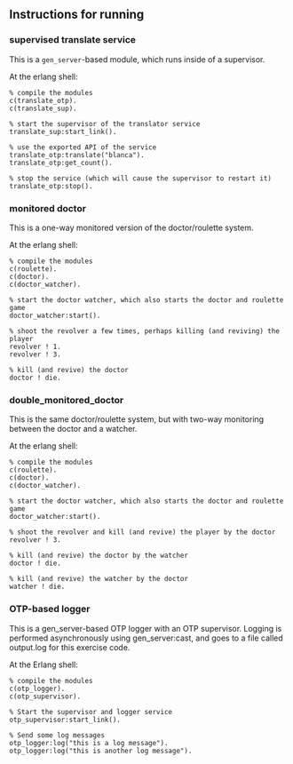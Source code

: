 ## Instructions for running
### supervised translate service
This is a ```gen_server```-based module, which runs inside of a supervisor.

At the erlang shell:
```
% compile the modules
c(translate_otp).
c(translate_sup).

% start the supervisor of the translator service
translate_sup:start_link().

% use the exported API of the service
translate_otp:translate("blanca").
translate_otp:get_count().

% stop the service (which will cause the supervisor to restart it)
translate_otp:stop().
```

### monitored doctor
This is a one-way monitored version of the doctor/roulette system.

At the erlang shell:
```
% compile the modules
c(roulette).
c(doctor).
c(doctor_watcher).

% start the doctor watcher, which also starts the doctor and roulette game
doctor_watcher:start().

% shoot the revolver a few times, perhaps killing (and reviving) the player
revolver ! 1.
revolver ! 3.

% kill (and revive) the doctor
doctor ! die.
```

### double_monitored_doctor
This is the same doctor/roulette system, but with two-way monitoring between
the doctor and a watcher.

At the erlang shell:
```
% compile the modules
c(roulette).
c(doctor).
c(doctor_watcher).

% start the doctor watcher, which also starts the doctor and roulette game
doctor_watcher:start().

% shoot the revolver and kill (and revive) the player by the doctor
revolver ! 3.

% kill (and revive) the doctor by the watcher
doctor ! die.

% kill (and revive) the watcher by the doctor
watcher ! die.
```

### OTP-based logger
This is a gen_server-based OTP logger with an OTP supervisor. Logging is
performed asynchronously using gen_server:cast, and goes to a file called
output.log for this exercise code.

At the Erlang shell:
```
% compile the modules
c(otp_logger).
c(otp_supervisor).

% Start the supervisor and logger service
otp_supervisor:start_link().

% Send some log messages
otp_logger:log("this is a log message").
otp_logger:log("this is another log message").
```
